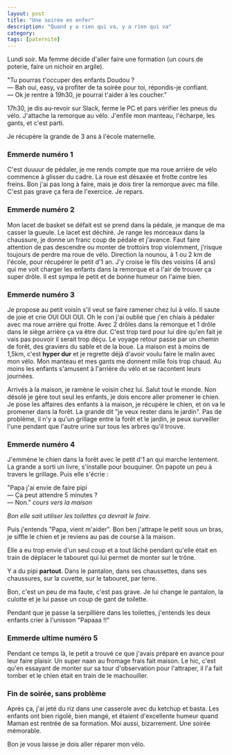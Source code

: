```yaml
---
layout: post
title: "Une soirée en enfer"
description: "Quand y a rien qui va, y a rien qui va"
category: 
tags: [paternité]
---
```


Lundi soir.  Ma  femme décide d'aller faire une formation (un cours de poterie, faire un nichoir en argile).

"Tu pourras t'occuper des enfants Doudou ?         
— Bah oui, easy, va profiter de ta soirée pour toi, répondis-je confiant.        
— Ok je rentre à 19h30, je pourrai t'aider à les coucher."                   


17h30, je dis au-revoir sur Slack, ferme le PC et pars vérifier les pneus du vélo. 
J'attache la remorque au vélo. J'enfile mon manteau, l'écharpe, les gants, et c'est parti.

Je récupère la grande de 3 ans à l'école maternelle. 

### Emmerde numéro 1

C'est duuuur de pédaler, je me rends compte que ma roue arrière de vélo commence à glisser du cadre. La roue est désaxée
et frotte contre les freins. Bon j'ai pas long à faire, mais je dois tirer la remorque avec ma fille. C'est pas grave ça 
fera de l'exercice. Je repars.

### Emmerde numéro 2

Mon lacet de basket se défait est se prend dans la pédale, je manque de ma casser la gueule. Le lacet est déchiré. Je 
range les morceaux dans la chaussure, je donne un franc coup de pédale et j'avance. Faut faire attention de pas 
descendre ou monter de trottoirs trop violemment, j'risque toujours de perdre ma roue de vélo.
Direction la nounou, à 1 ou 2 km de l'école, pour récupérer le petit d'1 an. J'y croise le fils des voisins (4 ans) qui me voit charger les enfants dans la
remorque et a l'air de trouver ça super drôle. Il est sympa le petit et de bonne humeur on l'aime bien.

### Emmerde numéro 3

Je propose au petit voisin s'il veut se faire ramener chez lui à vélo. Il saute de joie et crie OUI OUI OUI. Oh le con j'ai oublié
que j'en chiais à pédaler avec ma roue arrière qui frotte. Avec 2 drôles dans la remorque et 1 drôle dans le siège arrière
ça va être dur. C'est trop tard pour lui dire qu'en fait je vais pas pouvoir il serait trop déçu. 
Le voyage retour passe par un chemin de forêt, des graviers du sable et de la boue. 
La maison est à moins de 1,5km, c'est **hyper dur** et je regrette déjà d'avoir voulu faire le malin avec mon vélo. Mon manteau et mes gants me donnent mille fois
trop chaud. Au moins les enfants s'amusent à l'arrière du vélo et se racontent leurs journées.

Arrivés à la maison, je ramène le voisin chez lui. Salut tout le monde. Non désolé je gère tout seul les enfants, je dois encore aller
promener le chien. Je pose les affaires des enfants à la maison, je récupère le chien, et on va le promener dans la forêt. 
La grande dit "je veux rester dans le jardin". Pas de problème, il n'y a qu'un grillage entre la forêt et le jardin, je 
peux surveiller l'une pendant que l'autre urine sur tous les arbres qu'il trouve. 

### Emmerde numéro 4

J'emmène le chien dans la forêt avec le petit d'1 an qui marche lentement. La grande a sorti un livre, s'installe pour 
bouquiner. On papote un peu à travers le grillage. Puis elle s'écrie :

"Papa j'ai envie de faire pipi             
— Ça peut attendre 5 minutes ?        
— Non." _cours vers la maison_           

_Bon elle sait utiliser les toilettes ça devrait le faire._

Puis j'entends "Papa, vient m'aider". Bon ben j'attrape le petit sous un bras, je siffle le chien et je reviens au pas de course à la 
maison.

Elle a eu trop envie d'un seul coup et a tout lâché pendant qu'elle était en train de
déplacer le tabouret qui lui permet de monter sur le trône.

Y a du pipi **partout**. Dans le pantalon, dans ses chaussettes, dans ses chaussures, sur la cuvette, sur le tabouret,
par terre.

Bon, c'est un peu de ma faute, c'est pas grave. Je lui change le pantalon, la culotte et je lui passe un coup de gant de toilette.

Pendant que je passe la serpillière dans les toilettes, j'entends les deux enfants crier à l'unisson "Papaaa !!"

### Emmerde ultime numéro 5

Pendant ce temps là, le petit a trouvé ce que j'avais préparé en avance pour leur faire plaisir. Un 
super naan au fromage frais fait maison. Le hic, c'est qu'en essayant de monter sur sa tour d'observation pour l'attraper, 
il l'a fait tomber et le chien était en train de le machouiller. 

### Fin de soirée, sans problème

Après ça, j'ai jeté du riz dans une casserole avec du ketchup et basta. Les enfants ont bien rigolé, bien mangé, et étaient
d'excellente humeur quand Maman est rentrée de sa formation. Moi aussi, bizarrement. Une soirée mémorable. 



Bon je vous laisse je dois aller réparer mon vélo.




